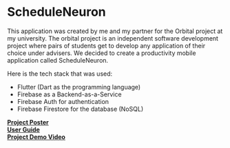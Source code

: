 # ScheduleNeuron
 
 This application was created by me and my partner for the Orbital project at my university. The orbital project is an independent software development project 
 where pairs of students get to develop any application of their choice under advisers. We decided to create a productivity mobile application called 
 ScheduleNeuron.
 
 Here is the tech stack that was used:
 
* Flutter (Dart as the programming language)
* Firebase as a Backend-as-a-Service
* Firebase Auth for authentication
* Firebase Firestore for the database (NoSQL)

[**Project Poster**](https://drive.google.com/file/d/1v3lwZqYIJMnRbM08XCv2-tQQWX8Km5kd/view?usp=sharing) <br>
[**User Guide**](https://docs.google.com/document/d/1eUsGI8VsKvXd1ZLExDYp0_DD1H9m5kOu63GQ4jQdWgs/edit?usp=sharing) <br>
[**Project Demo Video**](https://drive.google.com/file/d/1PB_4irKRy7vhGLq1MSPsFDz6prlQ6n_C/view?usp=sharing)
